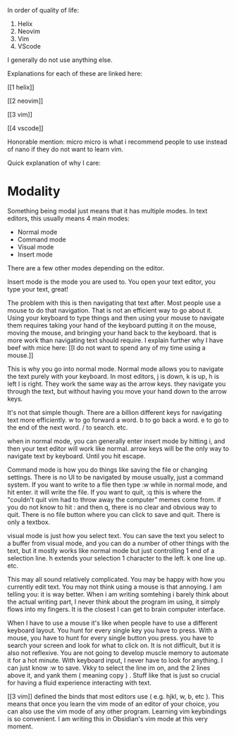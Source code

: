 In order of quality of life:
1. Helix
2. Neovim
3. Vim
4. VScode

I generally do not use anything else.

Explanations for each of these are linked here:

[[1 helix]]

[[2 neovim]]

[[3 vim]]

[[4 vscode]]

Honorable mention: micro
micro is what i recommend people to use instead of nano if they do not want to learn vim. 

Quick explanation of why I care:
# Modality
Something being modal just means that it has multiple modes. 
In text editors, this usually means 4 main modes:
* Normal mode
* Command mode 
* Visual mode 
* Insert mode 

There are a few other modes depending on the editor. 

Insert mode is the mode you are used to. You open your text editor, you type your text, great! 

The problem with this is then navigating that text after. Most people use a mouse to do that navigation. That is not an efficient way to go about it. Using your keyboard to type things and then using your mouse to navigate them requires taking your hand of the keyboard putting it on the mouse, moving the mouse, and bringing your hand back to the keyboard. that is more work than navigating text should require. I explain further why I have beef with mice here: 
[[I do not want to spend any of my time using a mouse.]]

This is why you go into normal mode. Normal mode allows you to navigate the text purely with your keyboard. In most editors, j is down, k is up, h is left l is right. They work the same way as the arrow keys. they navigate you through the text, but without having you move your hand down to the arrow keys. 

It's not that simple though. There are a billion different keys for navigating text more efficiently. w to go forward a word. b to go back a word. e to go to the end of the next word. / to search. etc. 

when in normal mode, you can generally enter insert mode by hitting i, and then your text editor will work like normal. arrow keys will be the only way to navigate text by keyboard. Until you hit escape. 

Command mode is how you do things like saving the file or changing settings. There is no UI to be navigated by mouse usually, just a command system.
If you want to write to a flie then type :w while in normal mode, and hit enter. it will write the file. If you want to quit, :q
this is where the "couldn't quit vim had to throw away the computer" memes come from. if you do not know to hit : and then q, there is no clear and obvious way to quit. There is no file button where you can click to save and quit. There is only a textbox. 

visual mode is just how you select text. You can save the text you select to a buffer from visual mode, and you can do a number of other things with the text, but it mostly works like normal mode but just controlling 1 end of a selection line. h extends your selection 1 character to the left. k one line up. etc. 

This may all sound relatively complicated. You may be happy with how you currently edit text. You may not think using a mouse is that annoying. I am telling you: it is way better. When i am writing somtehing i barely think about the actual writing part, I never think about the program im using, it simply flows into my fingers. It is the closest I can get to brain computer interface. 

When I have to use a mouse it's like when people have to use a different keyboard layout. You hunt for every single key you have to press. With a mouse, you have to hunt for every single button you press. you have to search your screen and look for what to click on. It is not difficult, but it is also not reflexive. You are not going to develop muscle memory to automate it for a hot minute. With keyboard input, I never have to look for anything. I can just know :w to save. Vkky to select the line im on, and the 2 lines above it, and yank them ( meaning copy ) . Stuff like that is just so crucial for having a fluid experience interacting with text. 

[[3 vim]] defined the binds that most editors use ( e.g. hjkl, w, b, etc ). This means that once you learn the vim mode of an editor of your choice, you can also use the vim mode of any other program. Learning vim keybindings is so convenient. I am writing this in Obsidian's vim mode at this very moment. 